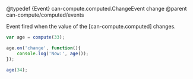 @typedef {Event} can-compute.computed.ChangeEvent change
@parent can-compute/computed/events

Event fired when the value of the [can-compute.computed] changes.

```js
var age = compute(33);

age.on('change', function(){
	console.log('Now:', age());
});

age(34);
```
